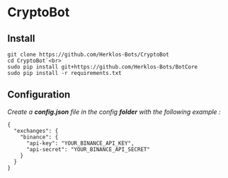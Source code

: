 # CryptoBot
## Install
```
git clone https://github.com/Herklos-Bots/CryptoBot
cd CryptoBot`<br>
sudo pip install git+https://github.com/Herklos-Bots/BotCore
sudo pip install -r requirements.txt
```

## Configuration
*Create a **config.json** file in the config **folder** with the following example :*
```
{
  "exchanges": {
    "binance": {
      "api-key": "YOUR_BINANCE_API_KEY",
      "api-secret": "YOUR_BINANCE_API_SECRET"
    }
  }
}
```
